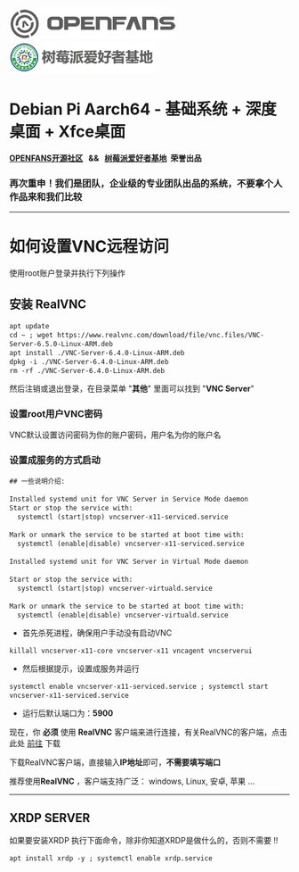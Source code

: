 ![openfans](/images/openfans.png)&nbsp;&nbsp;&nbsp;&nbsp;![amatfan.png](/images/amatfan.png)

# Debian Pi Aarch64 - 基础系统 + 深度桌面 + Xfce桌面

**[OPENFANS开源社区](http://www.openfans.org)&nbsp;&nbsp; && &nbsp;&nbsp;[树莓派爱好者基地](http://www.pifan.org/)&nbsp;&nbsp;荣誉出品**

###  再次重申！我们是团队，企业级的专业团队出品的系统，不要拿个人作品来和我们比较

----

# 如何设置VNC远程访问 

使用root账户登录并执行下列操作

## 安装 RealVNC

```shell
apt update
cd ~ ; wget https://www.realvnc.com/download/file/vnc.files/VNC-Server-6.5.0-Linux-ARM.deb
apt install ./VNC-Server-6.4.0-Linux-ARM.deb
dpkg -i ./VNC-Server-6.4.0-Linux-ARM.deb
rm -rf ./VNC-Server-6.4.0-Linux-ARM.deb
```

然后注销或退出登录，在目录菜单 "**其他**" 里面可以找到 "**VNC Server**"

### 设置root用户VNC密码

VNC默认设置访问密码为你的账户密码，用户名为你的账户名

### 设置成服务的方式启动

```shell
## 一些说明介绍:

Installed systemd unit for VNC Server in Service Mode daemon
Start or stop the service with:
  systemctl (start|stop) vncserver-x11-serviced.service

Mark or unmark the service to be started at boot time with:
  systemctl (enable|disable) vncserver-x11-serviced.service

Installed systemd unit for VNC Server in Virtual Mode daemon

Start or stop the service with:
  systemctl (start|stop) vncserver-virtuald.service

Mark or unmark the service to be started at boot time with:
  systemctl (enable|disable) vncserver-virtuald.service
```

- 首先杀死进程，确保用户手动没有启动VNC

```shell
killall vncserver-x11-core vncserver-x11 vncagent vncserverui
```

- 然后根据提示，设置成服务并运行

```shell
systemctl enable vncserver-x11-serviced.service ; systemctl start vncserver-x11-serviced.service
```

- 运行后默认端口为：**5900**

现在，你 **必须** 使用 **RealVNC** 客户端来进行连接，有关RealVNC的客户端，点击 此处 [前往](https://www.realvnc.com/en/connect/download/viewer/) 下载

下载RealVNC客户端，直接输入**IP地址**即可，**不需要填写端口**

推荐使用**RealVNC** ，客户端支持广泛： windows, Linux, 安卓, 苹果 ...

----

## XRDP SERVER

如果要安装XRDP 执行下面命令，除非你知道XRDP是做什么的，否则不需要 !!

```shell
apt install xrdp -y ; systemctl enable xrdp.service
```
